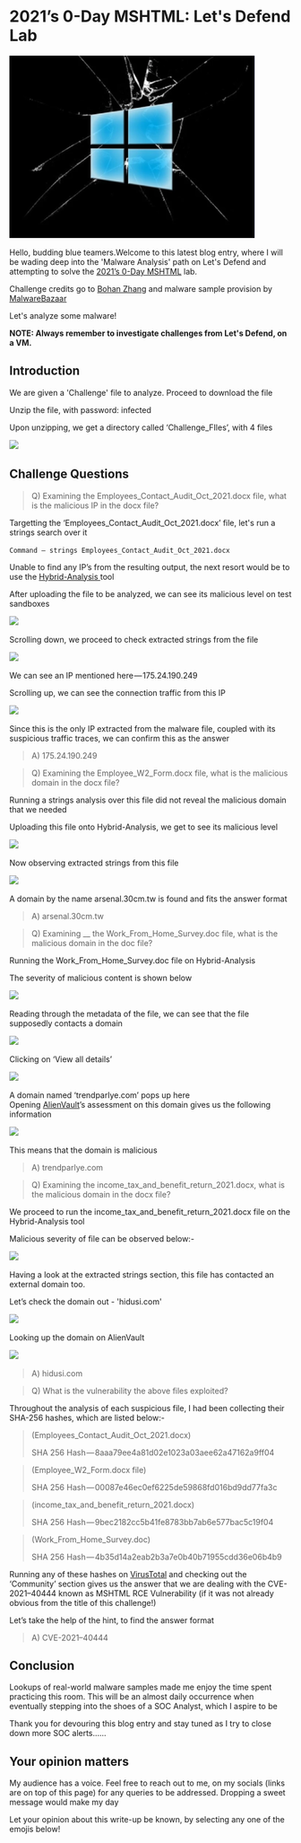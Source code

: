 # 2021’s 0-Day MSHTML: Let's Defend Lab

![](<../.gitbook/assets/1 (2) (1).png>)

Hello, budding blue teamers.Welcome to this latest blog entry, where I will be wading deep into the 'Malware Analysis' path on Let's Defend and attempting to solve the [2021’s 0-Day MSHTML](https://app.letsdefend.io/malwareanalysis/analysis/mshtml/) lab.

Challenge credits go to [Bohan Zhang](https://www.linkedin.com/in/bohan-zhang-078751137/) and malware sample provision by [MalwareBazaar](https://bazaar.abuse.ch)

Let's analyze some malware!

**NOTE: Always remember to investigate challenges from Let's Defend, on a VM.**

## Introduction

We are given a 'Challenge' file to analyze. Proceed to download the file

Unzip the file, with password: infected

Upon unzipping, we get a directory called ‘Challenge\_FIles’, with 4 files

&#x20;                                              ![](https://cdn-images-1.medium.com/max/1000/1\*tUSRyN1oH25P0-Ali9WHJw.png)

## Challenge Questions

> Q) Examining the Employees\_Contact\_Audit\_Oct\_2021.docx file, what is the malicious IP in the docx file?

Targetting the ‘Employees\_Contact\_Audit\_Oct\_2021.docx’ file, let's run a strings search over it

`Command — strings Employees_Contact_Audit_Oct_2021.docx`

Unable to find any IP’s from the resulting output, the next resort would be to use the [Hybrid-Analysis ](https://www.hybrid-analysis.com)tool

After uploading the file to be analyzed, we can see its malicious level on test sandboxes

&#x20;                                                ![](https://cdn-images-1.medium.com/max/1000/1\*m\_rFKA-ARXoU\_q45pzUjtA.png)

Scrolling down, we proceed to check extracted strings from the file 

&#x20;                                                ![](https://cdn-images-1.medium.com/max/1000/1\*zHYBVxFtiSHO1ZM7A7pHmQ.png)

We can see an IP mentioned here — 175.24.190.249

Scrolling up, we can see the connection traffic from this IP

&#x20;                                                ![](https://cdn-images-1.medium.com/max/1000/1\*qyLNNKOmohyzd\_x0a78F7g.png)

Since this is the only IP extracted from the malware file, coupled with its suspicious traffic traces, we can confirm this as the answer

> A) 175.24.190.249

> Q) Examining the Employee\_W2\_Form.docx file, what is the malicious domain in the docx file?

Running a strings analysis over this file did not reveal the malicious domain that we needed

Uploading this file onto Hybrid-Analysis, we get to see its malicious level

&#x20;                                        ![](https://cdn-images-1.medium.com/max/1000/1\*\_ua-FRuDZw3ycPaGacg9Tw.png)

Now observing extracted strings from this file 

&#x20;                                          ![](https://cdn-images-1.medium.com/max/1000/1\*Ps4LREw9O3z1X7zc-OjEjQ.png)

A domain by the name arsenal.30cm.tw is found and fits the answer format

> A) arsenal.30cm.tw

> Q) Examining __ the Work\_From\_Home\_Survey.doc file, what is the malicious domain in the doc file?

Running the Work\_From\_Home\_Survey.doc file on Hybrid-Analysis&#x20;

The severity of malicious content is shown below

&#x20;                                   ![](https://cdn-images-1.medium.com/max/1000/1\*1Kt8vuQoWxFmXrrMHj\_1YA.png)

Reading through the metadata of the file, we can see that the file supposedly contacts a domain

&#x20;                                     ![](https://cdn-images-1.medium.com/max/1000/1\*GrNE8pqQ\_rV5ngCLRJp0xw.png)

Clicking on ‘View all details’

&#x20;                                      ![](https://cdn-images-1.medium.com/max/1000/1\*rI8YE5YnfLcCDl1Xla28VQ.png)

A domain named ‘trendparlye.com’ pops up here\
Opening [AlienVault](https://otx.alienvault.com)’s assessment on this domain gives us the following information

&#x20;                                         ![](https://cdn-images-1.medium.com/max/1000/1\*MoM33HV7ggOtZOufybcWmQ.png)

This means that the domain is malicious

> A) trendparlye.com

> Q) Examining the income\_tax\_and\_benefit\_return\_2021.docx, what is the malicious domain in the docx file?

We proceed to run the income\_tax\_and\_benefit\_return\_2021.docx file on the Hybrid-Analysis tool

Malicious severity of file can be observed below:-

&#x20;                                            ![](https://cdn-images-1.medium.com/max/1000/1\*EPmZ5J8sAjz0nrZvCB8WzA.png)

Having a look at the extracted strings section, this file has contacted an external domain too.

Let’s check the domain out - 'hidusi.com'

&#x20;                                            ![](https://cdn-images-1.medium.com/max/1000/1\*qJz5W4RljH3HFN0xBKD9Jw.png)

Looking up the domain on AlienVault 

&#x20;                                            ![](https://cdn-images-1.medium.com/max/1000/1\*qa-4VQlcmVS-0aSL6LLr-A.png)

> A) hidusi.com

> Q) What is the vulnerability the above files exploited?

Throughout the analysis of each suspicious file, I had been collecting their SHA-256 hashes, which are listed below:-

> (Employees\_Contact\_Audit\_Oct\_2021.docx)
>
> SHA 256 Hash — 8aaa79ee4a81d02e1023a03aee62a47162a9ff04

> (Employee\_W2\_Form.docx file)
>
> SHA 256 Hash — 00087e46ec0ef6225de59868fd016bd9dd77fa3c

> (income\_tax\_and\_benefit\_return\_2021.docx)
>
> SHA 256 Hash — 9bec2182cc5b41fe8783bb7ab6e577bac5c19f04

> (Work\_From\_Home\_Survey.doc)
>
> SHA 256 Hash — 4b35d14a2eab2b3a7e0b40b71955cdd36e06b4b9

Running any of these hashes on [VirusTotal](https://www.virustotal.com/gui/home/upload) and checking out the ‘Community’ section gives us the answer that we are dealing with the CVE-2021–40444 known as MSHTML RCE Vulnerability (if it was not already obvious from the title of this challenge!)

Let’s take the help of the hint, to find the answer format

> A) CVE-2021–40444

## Conclusion

Lookups of real-world malware samples made me enjoy the time spent practicing this room. This will be an almost daily occurrence when eventually stepping into the shoes of a SOC Analyst, which I aspire to be

Thank you for devouring this blog entry and stay tuned as I try to close down more SOC alerts……

## Your opinion matters

My audience has a voice. Feel free to reach out to me, on my socials (links are on top of this page) for any queries to be addressed. Dropping a sweet message would make my day

Let your opinion about this write-up be known, by selecting any one of the emojis below!
